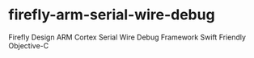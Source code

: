 # firefly-arm-serial-wire-debug
Firefly Design ARM Cortex Serial Wire Debug Framework
Swift Friendly Objective-C
